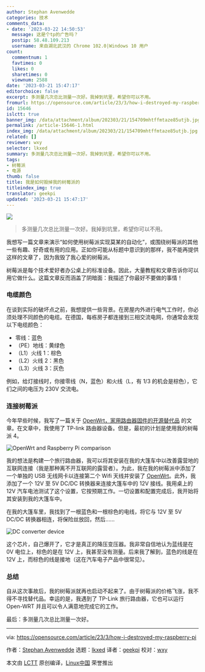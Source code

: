 ```yaml
---
author: Stephan Avenwedde
categories: 技术
comments_data:
- date: '2023-03-22 14:50:53'
  message: 这是个tp的广告吗？
  postip: 58.48.109.213
  username: 来自湖北武汉的 Chrome 102.0|Windows 10 用户
count:
  commentnum: 1
  favtimes: 0
  likes: 0
  sharetimes: 0
  viewnum: 2588
date: '2023-03-21 15:47:17'
editorchoice: false
excerpt: 多测量几次总比测量一次好。我掉到坑里，希望你可以不用。
fromurl: https://opensource.com/article/23/3/how-i-destroyed-my-raspberry-pi
id: 15646
islctt: true
banner_img: /data/attachment/album/202303/21/154709mhtffmtaze85utjb.jpg
permalink: /article-15646-1.html
index_img: /data/attachment/album/202303/21/154709mhtffmtaze85utjb.jpg.thumb.jpg
related: []
reviewer: wxy
selector: lkxed
summary: 多测量几次总比测量一次好。我掉到坑里，希望你可以不用。
tags:
- 树莓派
- 电源
thumb: false
title: 我是如何毁掉我的树莓派的
titleindex_img: true
translator: geekpi
updated: '2023-03-21 15:47:17'
---
```


![](/data/attachment/album/202303/21/154709mhtffmtaze85utjb.jpg)



> 
> 多测量几次总比测量一次好。我掉到坑里，希望你可以不用。
> 
> 
> 


我想写一篇文章来演示“如何使用树莓派实现莫某的自动化”，或围绕树莓派的其他一些有趣、好奇或有用的应用。正如你可能从标题中意识到的那样，我不能再提供这样的文章了，因为我毁了我心爱的树莓派。


树莓派是每个技术爱好者办公桌上的标准设备。因此，大量教程和文章告诉你可以用它做什么。这篇文章反而涵盖了阴暗面：我描述了你最好不要做的事情！


### 电缆颜色


在谈到实际的破坏点之前，我想提供一些背景。在房屋内外进行电气工作时，你必须处理不同颜色的电缆。在德国，每栋房子都连接到三相交流电网，你通常会发现以下电缆颜色：


* 零线：蓝色
* （PE）地线：黄绿色
* （L1）火线 1：棕色
* （L2）火线 2：黑色
* （L3）火线 3：灰色


例如，给灯接线时，你接零线（N，蓝色）和火线（L，有 1/3 的机会是棕色），它们之间的电压为 230V 交流电。


### 连接树莓派


今年早些时候，我写了一篇关于 [OpenWrt，家用路由器固件的开源替代品](https://opensource.com/article/22/7/openwrt-open-source-firmware) 的文章。在文章中，我使用了 TP-link 路由器设备。但是，最初的计划是使用我的树莓派 4。


![OpenWrt and Raspberry Pi comparison](/data/attachment/album/202303/21/154541e04jty5jqm1b31k1.jpg)


我的想法是构建一个旅行路由器，我可以将其安装在我的大篷车中以改善露营地的互联网连接（我是那种离不开互联网的露营者）。为此，我在我的树莓派中添加了一个单独的 USB 无线网卡以连接第二个 Wifi 天线并安装了 [OpenWrt](https://openwrt.org/)。此外，我添加了一个 12V 至 5V DC/DC 转换器来连接大篷车中的 12V 接线。我用桌上的 12V 汽车电池测试了这个设置，它按预期工作。一切设置和配置完成后，我开始将其安装到我的大篷车中。


在我的大篷车里，我找到了一根蓝色和一根棕色的电线，将它与 12V 至 5V DC/DC 转换器相连，将保险丝放回，然后……


![DC converter device](/data/attachment/album/202303/21/154547q5cfl6hql2ml2q26.jpg)


这个芯片，自己爆开了，它才是真正的降压变压器。我非常自信地认为蓝线是在 0V 电位上，棕色的是在 12V 上，我甚至没有测量。后来我了解到，蓝色的线是在 12V 上，而棕色的线是接地（这在汽车电子产品中很常见）。


### 总结


自从这次事故后，我的树莓派就再也启动不起来了。由于树莓派的价格飞涨，我不得不寻找替代品。幸运的是，我遇到了 TP-Link 旅行路由器，它也可以运行 Open-WRT 并且可以令人满意地完成它的工作。


最后：多测量几次总比测量一次好。




---


via: <https://opensource.com/article/23/3/how-i-destroyed-my-raspberry-pi>


作者：[Stephan Avenwedde](https://opensource.com/users/hansic99) 选题：[lkxed](https://github.com/lkxed/) 译者：[geekpi](https://github.com/geekpi) 校对：[wxy](https://github.com/wxy)


本文由 [LCTT](https://github.com/LCTT/TranslateProject) 原创编译，[Linux中国](https://linux.cn/) 荣誉推出